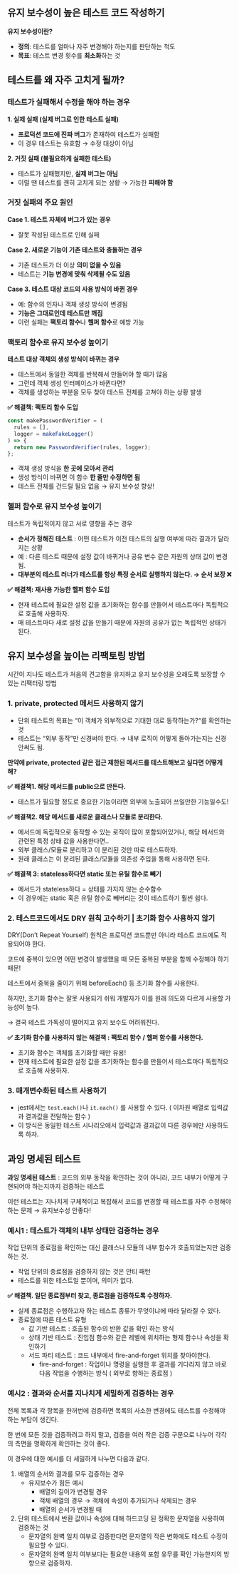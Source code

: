 ## **유지 보수성이 높은 테스트 코드 작성하기**

**유지 보수성이란?**

- **정의**: 테스트를 얼마나 자주 변경해야 하는지를 판단하는 척도
- **목표**: 테스트 변경 횟수를 **최소화**하는 것

## **테스트를 왜 자주 고치게 될까?**

### **테스트가 실패해서 수정을 해야 하는 경우**

**1. 실제 실패 (실제 버그로 인한 테스트 실패)**

- **프로덕션 코드에 진짜 버그**가 존재하여 테스트가 실패함
- 이 경우 테스트는 유효함 → 수정 대상이 아님

**2. 거짓 실패 (불필요하게 실패한 테스트)**

- 테스트가 실패했지만, **실제 버그는 아님**
- 이럴 땐 테스트를 괜히 고치게 되는 상황 → 가능한 **피해야 함**

### **거짓 실패의 주요 원인**

**Case 1. 테스트 자체에 버그가 있는 경우**

- 잘못 작성된 테스트로 인해 실패

**Case 2. 새로운 기능이 기존 테스트와 충돌하는 경우**

- 기존 테스트가 더 이상 **의미 없을 수 있음**
- 테스트는 **기능 변경에 맞춰 삭제될 수도 있음**

**Case 3. 테스트 대상 코드의 사용 방식이 바뀐 경우**

- 예: 함수의 인자나 객체 생성 방식이 변경됨
- **기능은 그대로인데 테스트만 깨짐**
- 이런 실패는 **팩토리 함수**나 **헬퍼 함수**로 예방 가능

### **팩토리 함수로 유지 보수성 높이기**

**테스트 대상 객체의 생성 방식이 바뀌는 경우**

- 테스트에서 동일한 객체를 반복해서 만들어야 할 때가 많음
- 그런데 객체 생성 인터페이스가 바뀐다면?
- 객체를 생성하는 부분을 모두 찾아 테스트 전체를 고쳐야 하는 상황 발생

**✅ 해결책: 팩토리 함수 도입**

```jsx
const makePasswordVerifier = (
  rules = [],
  logger = makeFakeLogger()
) => {
  return new PasswordVerifier(rules, logger);
};
```

- 객체 생성 방식을 **한 곳에 모아서 관리**
- 생성 방식이 바뀌면 이 함수 **한 줄만 수정하면 됨**
- 테스트 전체를 건드릴 필요 없음 → 유지 보수성 향상!

### 헬퍼 함수로 유지 보수성 높이기

테스트가 독립적이지 않고 서로 영향을 주는 경우

- **순서가 정해진 테스트** : 어떤 테스트가 이전 테스트의 실행 여부에 따라 결과가 달라지는 상황
- 예 : 다른 테스트 때문에 설정 값이 바뀌거나 공유 변수 같은 자원의 상태 값이 변경됨.
- **대부분의 테스트 러너가 테스트를 항상 특정 순서로 실행하지 않는다. → 순서 보장 ❌**

**✅ 해결책: 재사용 가능한 헬퍼 함수 도입**

- 현재 테스트에 필요한 설정 값을 초기화하는 함수를 만들어서 테스트마다 독립적으로 호출해 사용하자.
- 매 테스트마다 새로 설정 값을 만들기 때문에 자원의 공유가 없는 독립적인 상태가 된다.

## 유지 보수성을 높이는 리팩토링 방법

시간이 지나도 테스트가 처음의 견고함을 유지하고 유지 보수성을 오래도록 보장할 수 있는 리팩터링 방법

### 1. private, protected 메서드 사용하지 않기

- 단위 테스트의 목표는 “이 객체가 외부적으로 기대한 대로 동작하는가?“를 확인하는 것
- 테스트는 “외부 동작”만 신경써야 한다. → 내부 로직이 어떻게 돌아가는지는 신경 안써도 됨.

**만약에 private, protected 같은 접근 제한된 메서드를 테스트해보고 싶다면 어떻게 해?**

**✅ 해결책1. 해당 메서드를 public으로 만든다.**

- 테스트가 필요할 정도로 중요한 기능이라면 외부에 노출되어 쓰일만한 기능일수도!

**✅ 해결책2. 해당 메서드를 새로운 클래스나 모듈로 분리한다.**

- 메서드에 독립적으로 동작할 수 있는 로직이 많이 포함되어있거나, 해당 메서드와 관련된 특정 상태 값을 사용한다면..
- 외부 클래스/모듈로 분리하고 이 분리된 것만 따로 테스트하자.
- 원래 클래스는 이 분리된 클래스/모듈을 의존성 주입을 통해 사용하면 된다.

**✅ 해결책 3: stateless하다면 static 또는 유틸 함수로 빼기**

- 메서드가 stateless하다 = 상태를 가지지 않는 순수함수
- 이 경우에는 static 혹은 유틸 함수로 빼버리는 것이 테스트하기 훨씬 쉽다.

### 2. 테스트코드에서도 DRY 원칙 고수하기 | 초기화 함수 사용하지 않기

DRY(Don’t Repeat Yourself) 원칙은 프로덕션 코드뿐만 아니라 테스트 코드에도 적용되어야 한다.

코드에 중복이 있으면 어떤 변경이 발생했을 때 모든 중복된 부분을 함께 수정해야 하기 때문!

테스트에서 중복을 줄이기 위해 beforeEach() 등 초기화 함수를 사용한다.

하지만, 초기화 함수는 잘못 사용되기 쉬워 개발자가 이를 원래 의도와 다르게 사용할 가능성이 높다.

→ 결국 테스트 가독성이 떨어지고 유지 보수도 어려워진다.

**✅ 초기화 함수를 사용하지 않는 해결책 : 팩토리 함수 / 헬퍼 함수를 사용한다.**

- 초기화 함수는 객체를 초기화할 때만 유용!
- 현재 테스트에 필요한 설정 값을 초기화하는 함수를 만들어서 테스트마다 독립적으로 호출해 사용하자.

### 3. 매개변수화된 테스트 사용하기

- jest에서는 `test.each()`나 `it.each()` 를 사용할 수 있다. ( 이차원 배열로 입력값과 결과값을 전달하는 함수 )
- 이 방식은 동일한 테스트 시나리오에서 입력값과 결과값이 다른 경우에만 사용하도록 하자.

## 과잉 명세된 테스트

**과잉 명세된 테스트** : 코드의 외부 동작을 확인하는 것이 아니라, 코드 내부가 어떻게 구현되어야 하는지까지 검증하는 테스트

이런 테스트는 지나치게 구체적이고 복잡해서 코드를 변경할 때 테스트를 자주 수정해야하는 문제 → 유지보수성 안좋다!

### 예시1 : 테스트가 객체의 내부 상태만 검증하는 경우

작업 단위의 종료점을 확인하는 대신 클래스나 모듈의 내부 함수가 호출되었는지만 검증하는 것.

- 작업 단위의 종료점을 검증하지 않는 것은 안티 패턴
- 테스트를 위한 테스트일 뿐이며, 의미가 없다.

**✅ 해결책. 일단 종료점부터 찾고, 종료점을 검증하도록 수정하자.**

- 실제 종료점은 수행하고자 하는 테스트 종류가 무엇이냐에 따라 달라질 수 있다.
- 종료점에 따른 테스트 유형
    - 값 기반 테스트 : 호출된 함수의 반환 값을 확인 하는 방식
    - 상태 기반 테스트 : 진입점 함수와 같은 레벨에 위치하는 형제 함수나 속성을 확인하기
    - 서드 파티 테스트 : 코드 내부에서 fire-and-forget 위치를 찾아야한다.
        - fire-and-forget : 작업이나 명령을 실행한 후 결과를 기다리지 않고 바로 다음 작업을 수행하는 방식 ( 외부로 향하는 종료점 )

### 예시2 : 결과와 순서를 지나치게 세밀하게 검증하는 경우

전체 목록과 각 항목을 한꺼번에 검증하면 목록의 사소한 변경에도 테스트를 수정해야 하는 부담이 생긴다.

한 번에 모든 것을 검증하려고 하지 말고, 검증을 여러 작은 검증 구문으로 나누어 각각의 측면을 명확하게 확인하는 것이 좋다.

이 경우에 대한 예시를 더 세밀하게 나누면 다음과 같다.

1. 배열의 순서와 결과를 모두 검증하는 경우
    - 유지보수가 힘든 예시
        - 배열의 길이가 변경될 경우
        - 객체 배열의 경우 → 객체에 속성이 추가되거나 삭제되는 경우
        - 배열의 순서가 변경될 때
2. 단위 테스트에서 반환 값이나 속성에 대해 하드코딩 된 정확한 문자열을 사용하여 검증하는 것
    - 문자열의 완벽 일치 여부로 검증한다면 문자열의 작은 변화에도 테스트 수정이 필요할 수 있다.
    - 문자열의 완벽 일치 여부보다는 필요한 내용의 포함 유무를 확인 가능한지의 방향으로 검증하자.
